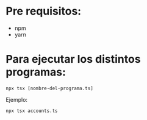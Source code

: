 # Pre requisitos:

- npm
- yarn

# Para ejecutar los distintos programas:

```
npx tsx [nombre-del-programa.ts]
```

Ejemplo:
```
npx tsx accounts.ts
```

